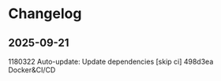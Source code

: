 # Changelog

## 2025-09-21

1180322 Auto-update: Update dependencies [skip ci]
498d3ea Docker&CI/CD
